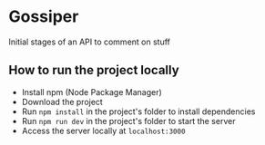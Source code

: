 # Gossiper
Initial stages of an API to comment on stuff

## How to run the project locally
- Install npm (Node Package Manager)
- Download the project
- Run `npm install` in the project's folder to install dependencies
- Run `npm run dev` in the project's folder to start the server
- Access the server locally at `localhost:3000`
